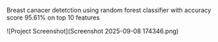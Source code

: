 Breast canacer detetction using random forest classifier 
with accuracy score 95.61% on top 10 features 

![Project Screenshot](Screenshot 2025-09-08 174346.png)

